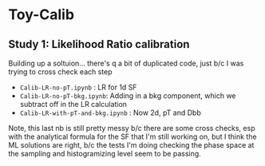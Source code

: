 # Toy-Calib

## Study 1: Likelihood Ratio calibration 

Building up a soltuion... there's q a bit of duplicated code, just b/c I was trying to cross check each step

- `Calib-LR-no-pT.ipynb` : LR for 1d SF
- `Calib-LR-no-pT-bkg.ipynb`: Adding in a bkg component, which we subtract off in the LR calculation
- `Calib-LR-with-pT-and-bkg.ipynb` : Now 2d, pT and Dbb

Note, this last nb is still pretty messy b/c there are some cross checks, esp with the analytical formula for the SF that I'm still working on, but I think the ML solutions are right, b/c the tests I'm doing checking the phase space at the sampling and histogramizing level seem to be passing.
